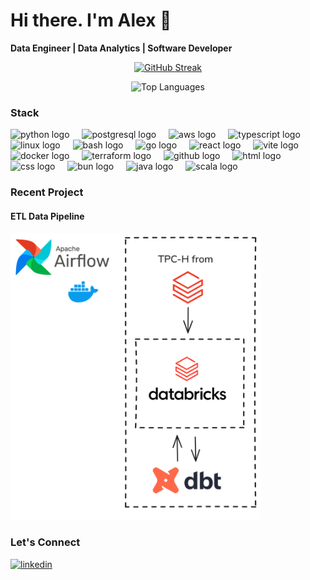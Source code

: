 
# Hi there. I'm Alex 👋

**Data Engineer | Data Analytics | Software Developer**

<p align="center">
  <a href="#"><img src="https://streak-stats.demolab.com?user=alexnt4&theme=highcontrast&border_radius=7&hide_border=true&card_width=467" alt="GitHub Streak" /></a>
</p>

<p align="center">
  <img src="https://github-readme-stats.vercel.app/api/top-langs/?username=alexnt4&layout=compact&theme=dark&hide_border=true" alt="Top Languages" />
</p>


### Stack

<div align="left">
  <img src="https://skillicons.dev/icons?i=python" height="40" alt="python logo" />
  <img width="12" />
  <img src="https://skillicons.dev/icons?i=postgres" height="40" alt="postgresql logo" />
  <img width="12" />
  <img src="https://skillicons.dev/icons?i=aws" height="40" alt="aws logo" />
  <img width="12" />
  <img src="https://skillicons.dev/icons?i=ts" height="40" alt="typescript logo" />
  <img width="12" />
  <img src="https://skillicons.dev/icons?i=linux" height="40" alt="linux logo" />
  <img width="12" />
  <img src="https://skillicons.dev/icons?i=bash" height="40" alt="bash logo" />
  <img width="12" />
  <img src="https://skillicons.dev/icons?i=go" height="40" alt="go logo" />
  <img width="12" />
  <img src="https://skillicons.dev/icons?i=react" height="40" alt="react logo" />
  <img width="12" />
  <img src="https://skillicons.dev/icons?i=vite" height="40" alt="vite logo" />
  <img width="12" />
  <img src="https://skillicons.dev/icons?i=docker" height="40" alt="docker logo" />
  <img width="12" />
  <img src="https://skillicons.dev/icons?i=terraform" height="40" alt="terraform logo" />
  <img width="12" />
  <img src="https://skillicons.dev/icons?i=github" height="40" alt="github logo" />
  <img width="12" />
  <img src="https://skillicons.dev/icons?i=html" height="40" alt="html logo" />
  <img width="12" />
  <img src="https://skillicons.dev/icons?i=css" height="40" alt="css logo" />
  <img width="12" />
  <img src="https://skillicons.dev/icons?i=bun" height="40" alt="bun logo"  />
  <img width="12" />
  <img src="https://skillicons.dev/icons?i=java" height="40" alt="java logo"  />
  <img width="12" />
  <img src="https://skillicons.dev/icons?i=scala" height="40" alt="scala logo"  />
</div>

### Recent Project

<p>
  <h4>ETL Data Pipeline</h4>
  <a href="https://github.com/alexnt4/etl-pipeline">
    <img width="400" src="https://github.com/alexnt4/etl-pipeline/blob/main/docs/images/over.png?raw=true" />
  </a>
</p>


### Let's Connect

[![linkedin](https://img.shields.io/badge/linkedin-0A66C2?style=for-the-badge&logo=linkedin&logoColor=white)](https://www.linkedin.com/in/alex-garcia-castaneda/)

